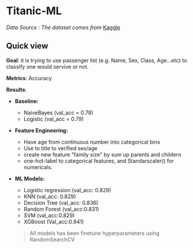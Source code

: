 # Titanic-ML
 *Data Source : The dataset comes from* [Kaggle](https://www.kaggle.com/c/titanic)
 
## Quick view
__Goal__: it is trying to use passenger list (e.g. Name, Sex, Class, Age...etc) to classify one would servive or not.

__Metrics__: Accuracy 

__Results__:

- __Baseline:__ 
    * NaiveBayes (val_acc = 0.78)
    * Logistic (val_acc = 0.79)


- __Feature Engineering:__
    * Have age from continuous number into categorical bins
    * Use to title to verified sex/age
    * create new feature "family size" by sum up parents and childern
    * one-hot-label to categorical features, and Standarscaler() for numericals.
    
    
- __ML Models:__
    * Logistic regression (val_acc: 0.829)
    * KNN (val_acc: 0.829)
    * Decision Tree (val_acc: 0.836)
    * Random Forest (val_acc:0.831)
    * SVM (val_acc:0.829)
    * XGBoost (Val_acc:0.841)
    > All models has been finetune hyperparameters using RandomSearchCV
